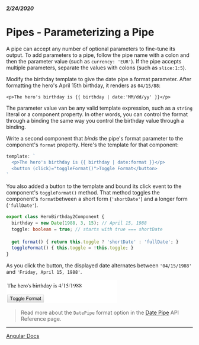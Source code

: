 ##### 2/24/2020
# Pipes - Parameterizing a Pipe
A pipe can accept any number of optional parameters to fine-tune its output.  To add parameters to a pipe, follow the pipe name with a colon and then the parameter value (such as `currency: 'EUR'`).  If the pipe accepts multiple parameters, separate the values with colons (such as `slice:1:5`).

Modify the birthday template to give the date pipe a format parameter.  After formatting the hero's April 15th birthday, it renders as `04/15/88`:

```hmtl
<p>The hero's birthday is {{ birthday | date:'MM/dd/yy' }}</p>
```

The parameter value van be any valid template expression, such as a `string` literal or a component property.  In other words, you can control the format through a binding the same way you control the birthday value through a binding.

Write a second component that _binds_ the pipe's format parameter to the component's `format` property.  Here's the template for that component:

```ts
template: `
  <p>The hero's birthday is {{ birthday | date:format }}</p>
  <button (click)="toggleFormat()">Toggle Format</button>
`
```

You also added a button to the template and bound its click event to the component's `toggleFormat()` method.  That method toggles the component's `format`between a short form (`'shortDate'`) and a longer form (`'fullDate'`).

```ts
export class HeroBirthday2Component {
  birthday = new Date(1988, 3, 15); // April 15, 1988
  toggle: boolean = true; // starts with true === shortDate

  get format() { return this.toggle ? 'shortDate' : 'fullDate'; }
  toggleFormat() { this.toggle = !this.toggle; }
}
```

As you click the button, the displayed date alternates between `'04/15/1988'` and `'Friday, April 15, 1988'`.

![Date Pipe](../../../Assets/datePipe.gif)

  > Read more about the `DatePipe` format option in the [Date Pipe](https://angular.io/api/common/DatePipe) API Reference page.

---

[Angular Docs](https://angular.io/guide/pipes#parameterizing-a-pipe)